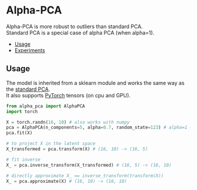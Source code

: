 # Alpha-PCA

Alpha-PCA is more robust to outliers than standard PCA. \
Standard PCA is a special case of alpha PCA (when alpha=1).

* [Usage](#usage)
* [Experiments](#experiments)

## Usage

The model is inherited from a sklearn module and works the same way as the [standard PCA](https://scikit-learn.org/stable/modules/generated/sklearn.decomposition.PCA.html). \
It also supports [PyTorch](https://pytorch.org/) tensors (on cpu and GPU).

```python
from alpha_pca import AlphaPCA
import torch 

X = torch.randn(16, 10) # also works with numpy
pca = AlphaPCA(n_components=5, alpha=0.7, random_state=123) # alpha=1 -> standard PCA
pca.fit(X)

# to project X in the latent space
X_transformed = pca.transform(X) # (16, 10) -> (16, 5)

# fit inverse
X_ = pca.inverse_transform(X_transformed) # (16, 5) -> (16, 10)

# directly approximate X_ == inverse_transform(transform(X))
X_ = pca.approximate(X) # (16, 10) -> (16, 10)
```
